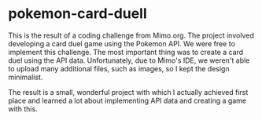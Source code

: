 # pokemon-card-duell

This is the result of a coding challenge from Mimo.org. The project involved developing a card duel game using the Pokemon API. 
We were free to implement this challenge. The most important thing was to create a card duel using the API data. 
Unfortunately, due to Mimo's IDE, we weren't able to upload many additional files, such as images, so I kept the design minimalist.

The result is a small, wonderful project with which I actually achieved first place and learned a lot about implementing API data and creating a game with this.